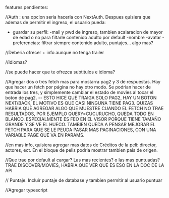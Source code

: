 features pendientes:

//Auth : una opcion seria hacerla con NextAuth. 
Despues quisiera que ademas de permitir el ingreso, el usuario pueda:
- guardar su perfil:
    -mail y pwd de ingreso, tambien acalaracion de mayor de edad o no para filtarle contenido adulto por default
    -nombre
    -avatar
    -preferencias: filtrar siempre contenido adulto, puntajes... algo mas?


//Deberia ofrecer + info aunque no tenga trailer 

//Idiomas? 

//se puede hacer que te ofrezca subtitulos e idioma?

//Agregar dos o tres fetch mas para mostarra pag2 y 3 de respuestas. Hay que hacer un fetch por página no hay otro modo. Se podrian hacer de entrada los tres, y simplemente cambiar el estado de movies al tocar el boton de pag2.  -- ESTO HICE QUE TRAIGA SOLO PAG2, HAY UN BOTON NEXT/BACK, EL MOTIVO ES QUE CASI NINGUNA TIENE PAG3. QUIZAS HABRIA QUE AGREGAR ALGO QUE MUESTRE CUANDO EL FETCH NO TRAE RESULTADOS, POR EJEMPLO QUERY=CUCURUCHO, QUEDA TODO EN BLANCO. ESPECIALMENTE ES FEO EN EL VISOR PORQUE TIENE TAMAÑO GRANDE Y SE VE EL HUECO. TAMBIEN QUEDA A PENSAR MEJORAR EL FETCH PARA QUE SE LE PEUDA PASAR MAS PAGINACIONES, CON UNA VARIABLE PAGE QUE VA EN PARAMS.

//en mas info, quisiera agregar mas datos de Créditos de la peli: director, actores, ect. En el bloque de pelis podria mostrar tambien pais de origen.

//Que trae por default al cargar? Las mas recientes? o las mas puntuadas? TRAE DISCOVER/MOVIES, HABRIA QUE VER QUE ES ESO EN LA DOC DE LA API

// Puntaje. Incluir puntaje de database y tambien permitir al usuario puntuar

//Agregar typescript